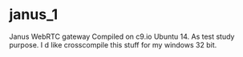 # janus_1
Janus WebRTC gateway
Compiled on c9.io Ubuntu 14. As test study purpose. I d like crosscompile this stuff for my windows 32 bit.
